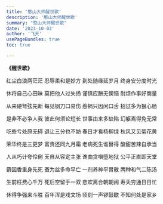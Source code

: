 ```yaml
---
title: '憨山大师醒世歌'
description: '憨山大师醒世歌'
summary: "憨山大师醒世歌"
date: '2023-10-03'
author: '飞天'
usePageBundles: true
toc: true

---
```




**《醒世歌》**

红尘白浪两茫茫  忍辱柔和是妙方
到处随缘延岁月  终身安分度时光

休将自己心田昧  莫把他人过失扬
谨慎应酬无懊恼  耐烦作事好商量

从来硬弩弦先断  每见钢刀口易伤
惹祸只因闲口舌  招愆多为狠心肠

是非不必争人我  彼此何须论短长
世事由来多缺陷  幻躯焉得免无常

吃些亏处原无碍  退让三分也不妨
春日才看杨柳绿  秋风又见菊花黄

荣华终是三更梦  富贵还同九月霜
老病死生谁替得  酸甜苦辣自承当

人从巧计夸伶俐  天自从容定主张
谗曲贪嗔堕地狱  公平正直即天堂

麝因香重身先死  蚕为丝多命早亡
一剂养神平胃散  两种和气二陈汤

生前枉费心千万  死后空留手一双
悲欢离合朝朝闹  寿夭穷通日日忙

休得争强来斗胜  百年浑是戏文场
顷刻一声锣鼓歇  不知何处是家乡

